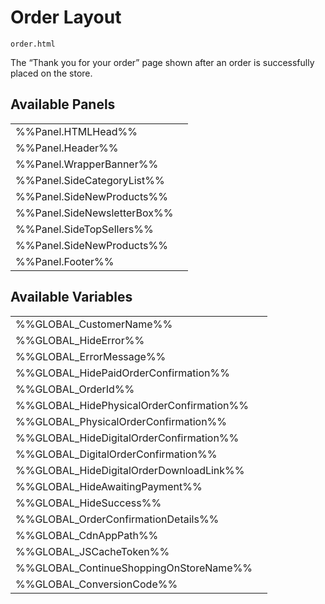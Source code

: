 # <span class="jumptarget"> Order Layout </span>

`order.html`

The “Thank you for your order” page shown after an order is successfully placed on the store.

## <span class="jumptarget"> Available Panels </span>
|||
|---|---|
| %%Panel.HTMLHead%% |
| %%Panel.Header%% |
| %%Panel.WrapperBanner%% |
| %%Panel.SideCategoryList%% |
| %%Panel.SideNewProducts%% |
| %%Panel.SideNewsletterBox%% |
| %%Panel.SideTopSellers%% |
| %%Panel.SideNewProducts%% |
| %%Panel.Footer%% |

## <span class="jumptarget"> Available Variables </span>
|||
|---|---|
| %%GLOBAL_CustomerName%% |
| %%GLOBAL_HideError%% |
| %%GLOBAL_ErrorMessage%% |
| %%GLOBAL_HidePaidOrderConfirmation%% |
| %%GLOBAL_OrderId%% |
| %%GLOBAL_HidePhysicalOrderConfirmation%% |
| %%GLOBAL_PhysicalOrderConfirmation%% |
| %%GLOBAL_HideDigitalOrderConfirmation%% |
| %%GLOBAL_DigitalOrderConfirmation%% |
| %%GLOBAL_HideDigitalOrderDownloadLink%% |
| %%GLOBAL_HideAwaitingPayment%% |
| %%GLOBAL_HideSuccess%% |
| %%GLOBAL_OrderConfirmationDetails%% |
| %%GLOBAL_CdnAppPath%% |
| %%GLOBAL_JSCacheToken%% |
| %%GLOBAL_ContinueShoppingOnStoreName%% |
| %%GLOBAL_ConversionCode%% |
